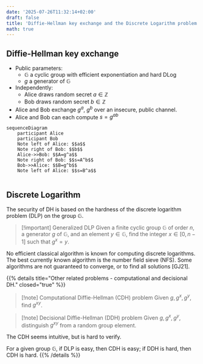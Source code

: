 ```yaml
---
date: '2025-07-26T11:32:14+02:00'
draft: false
title: 'Diffie-Hellman key exchange and the Discrete Logarithm problem'
math: true
---
```


## Diffie-Hellman key exchange

- Public parameters:
    - $\mathbb{G}$ a cyclic group with efficient exponentiation and hard DLog
    - $g$ a generator of $\mathbb{G}$
- Independently:
    - Alice draws random secret $a\in \mathbb{Z}$
    - Bob draws random secret $b\in \mathbb{Z}$
- Alice and Bob exchange $g^a$, $g^b$ over an insecure, public channel.
- Alice and Bob can each compute $s=g^{ab}$

```mermaid
sequenceDiagram
    participant Alice
    participant Bob
    Note left of Alice: $$a$$
    Note right of Bob: $$b$$
    Alice->>Bob: $$A=g^a$$
    Note right of Bob: $$s=A^b$$
    Bob->>Alice: $$B=g^b$$
    Note left of Alice: $$s=B^a$$
    
```

## Discrete Logarithm

The security of DH is based on the hardness of the discrete logarithm problem (DLP) on the group $\mathbb{G}$.

> [!important] Generalized DLP 
> Given a finite cyclic group $\mathbb{G}$ of order $n$, a generator $g$ of $\mathbb{G}$, and an element $y \in \mathbb{G}$, find the integer $x\in [0, n-1]$ such that $g^x=y$.

No efficient classical algorithm is known for computing discrete logarithms. The best currently known algorithm is the number field sieve (NFS). Some algorithms are not guaranteed to converge, or to find all solutions [GJ21].

{{% details title="Other related problems - computational and decisional DH." closed="true" %}}

> [!note] Computational Diffie-Hellman (CDH) problem
> Given $g, g^x, g^y$, find $g^{xy}$.

> [!note] Decisional Diffie-Hellman (DDH) problem
> Given $g, g^x, g^y$, distinguish $g^{xy}$ from a random group element.

The CDH seems intuitive, but is hard to verify.

For a given group $\mathbb{G}$, if DLP is easy, then CDH is easy; if DDH is hard, then CDH is hard.
{{% /details %}}





